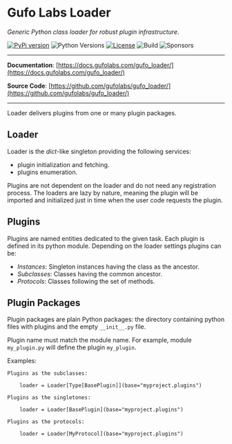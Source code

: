 # Gufo Labs Loader

*Generic Python class loader for robust plugin infrastructure*.

[![PyPi version](https://img.shields.io/pypi/v/gufo_loader.svg)](https://pypi.python.org/pypi/gufo_loader/)
![Python Versions](https://img.shields.io/pypi/pyversions/gufo_loader)
[![License](https://img.shields.io/badge/License-BSD_3--Clause-blue.svg)](https://opensource.org/licenses/BSD-3-Clause)
![Build](https://img.shields.io/github/workflow/status/gufolabs/gufo_loader/Run%20Tests/master)
![Sponsors](https://img.shields.io/github/sponsors/gufolabs)

---

**Documentation**: [https://docs.gufolabs.com/gufo_loader/](https://docs.gufolabs.com/gufo_loader/)

**Source Code**: [https://github.com/gufolabs/gufo_loader/](https://github.com/gufolabs/gufo_loader/)

---

Loader delivers plugins from one or many plugin packages.

## Loader

Loader is the _dict_-like singleton providing the following services:

* plugin initialization and fetching.
* plugins enumeration.

Plugins are not dependent on the loader and do not need any registration
process. The loaders are lazy by nature, meaning the plugin will be imported 
and initialized just in time when the user code requests the plugin.

## Plugins

Plugins are named entities dedicated to the given task. Each plugin
is defined in its python module. Depending on the loader settings
plugins can be:

* *Instances*: Singleton instances having the class as the ancestor.
* *Subclasses*: Classes having the common ancestor.
* *Protocols*: Classes following the set of methods.

## Plugin Packages

Plugin packages are plain Python packages: the directory containing
python files with plugins and the empty `__init__.py` file.

Plugin name must match the module name. For example, module
`my_plugin.py` will define the plugin `my_plugin`.

Examples:

    Plugins as the subclasses:

        loader = Loader[Type[BasePlugin]](base="myproject.plugins")

    Plugins as the singletones:

        loader = Loader[BasePlugin](base="myproject.plugins")

    Plugins as the protocols:

        loader = Loader[MyProtocol](base="myproject.plugins")